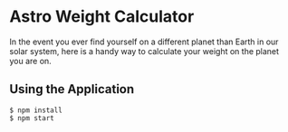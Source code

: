 # Astro Weight Calculator

In the event you ever find yourself on a different planet than Earth in our solar system, here is a handy way to calculate your weight on the planet you are on.

## Using the Application

```
$ npm install
$ npm start
```